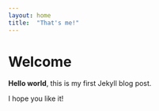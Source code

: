 ```yaml
---
layout: home
title:  "That's me!"
---
```


# Welcome

**Hello world**, this is my first Jekyll blog post.

I hope you like it!
